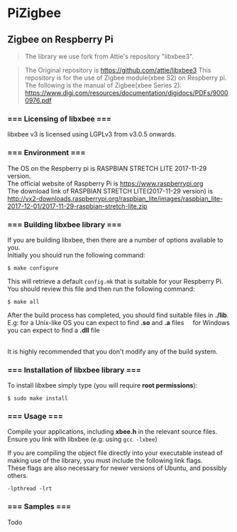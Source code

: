 # PiZigbee
## Zigbee on Respberry Pi

> The library we use fork from Attie's repository "libxbee3". 

> The Original repository is https://github.com/attie/libxbee3
> This repository is for the use of Zigbee module(xbee S2) on Respberry pi.<br />The following is the manual of Zigbee(xbee Series 2):
https://www.digi.com/resources/documentation/digidocs/PDFs/90000976.pdf


### === Licensing of libxbee ===
libxbee v3 is licensed using LGPLv3 from v3.0.5 onwards.<br />


### === Environment ===
The OS on the Respberry pi is RASPBIAN STRETCH LITE 2017-11-29 version.<br />
The official website of Raspberry Pi is https://www.raspberrypi.org<br />
The download link of RASPBIAN STRETCH LITE(2017-11-29 version) is <br />http://vx2-downloads.raspberrypi.org/raspbian_lite/images/raspbian_lite-2017-12-01/2017-11-29-raspbian-stretch-lite.zip


### === Building libxbee library ===
If you are building libxbee, then there are a number of options avaliable to you.<br />
Initially you should run the following command:
<pre><code>$ make configure</code></pre>
	
This will retrieve a default `config.mk` that is suitable for your Respberry Pi.<br />You
should review this file and then run the following command:
<pre><code>$ make all</code></pre>

	
After the build process has completed, you should find suitable files in **./lib**.<br />
E.g: for a Unix-like OS you can expect to find **.so** and **.a** files
     for Windows you can expect to find a **.dll** file<br /><br />

It is highly recommended that you don't modify any of the build system.


### === Installation of libxbee library ===
To install libxbee simply type (you will require **root permissions**):
<pre><code>$ sudo make install</code></pre>


### === Usage ===
Compile your applications, including **xbee.h** in the relevant source files.<br />
Ensure you link with libxbee (e.g: using `gcc -lxbee`)

If you are compiling the object file directly into your executable instead
of making use of the library, you must include the following link flags.<br />These
flags are also necessary for newer versions of Ubuntu, and possibly others.
<pre><code>-lpthread -lrt</code></pre>


### === Samples ===
Todo
